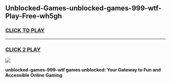 
## Unblocked-Games-unblocked-games-999-wtf-Play-Free-wh5gh
<h3>
<a href="https://premium76.site?title=unblocked-games-999-wtf&ref=23A">CLICK TO PLAY</a></h3>
<hr>

<h3>
<a href="https://premium76.site?title=unblocked-games-999-wtf&ref=23A">CLICK 2 PLAY</a>
  
</h3>

<a href="https://premium76.site?title=unblocked-games-999-wtf&ref=23A"><img src="https://clearcache.store/games.png"></a>


**unblocked-games-999-wtf games unblocked: Your Gateway to Fun and Accessible Online Gaming**
